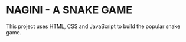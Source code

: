 # NAGINI - A SNAKE GAME

This project uses HTML, CSS and JavaScript to build the popular snake game.
